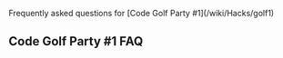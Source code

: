 <p class="lead">Frequently asked questions for [Code Golf Party #1](/wiki/Hacks/golf1)</p>

## Code Golf Party #1 FAQ

